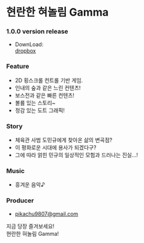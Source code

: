 # 현란한 혀놀림 Gamma
### 1.0.0 version release
* DownLoad:  
 [dropbox](https://www.dropbox.com/sh/03ncksi4xr6qfoo/AADXja-arGn3NL8ad9r8Gt4na?dl=0)  
 
### Feature
* 2D 횡스크롤 컨트롤 기반 게임.
* 인내의 숲과 같은 느린 컨텐츠!
* 보스전과 같은 빠른 컨텐츠!
* 볼륨 있는 스토리~
* 정감 있는 도트 그래픽!

### Story
* 체육관 사범 도민규에게 찾아온 삶의 변곡점?
* 이 평화로운 시대에 용사가 되겠다구?
* 그에 따라 얽힌 민규의 일상적인 모험과 드러나는 진실...!

### Music
* 흥겨운 음악♪	

### Producer
* pikachu9807@gmail.com  
  
지금 당장 즐겨보세요!  
현란한 혀놀림 Gamma!  
  
